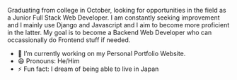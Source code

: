 Graduating from college in October, looking for opportunities in the field as a Junior Full Stack Web Developer. 
I am constantly seeking improvement and I mainly use Django and Javascript and I aim to become more proficient in the latter. 
My goal is to become a Backend Web Developer who can occassionally do Frontend stuff if needed.  

- 🔭 I’m currently working on my Personal Portfolio Website.
- 😄 Pronouns: He/Him
- ⚡ Fun fact: I dream of being able to live in Japan
